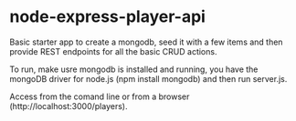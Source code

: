 node-express-player-api
=======================
 Basic starter app to create a mongodb, seed it with a few items and then provide REST endpoints 
 for all the basic CRUD actions.
 
 
 To run, make usre mongodb is installed and running, you have the mongoDB driver for node.js
 (npm install mongodb) and then run server.js.
 
 Access from the comand line or from a browser (http://localhost:3000/players).
